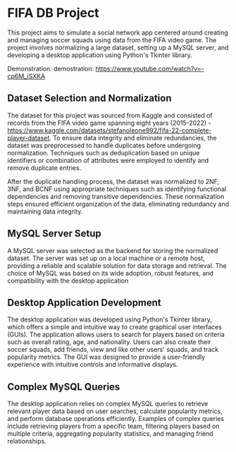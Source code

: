 
# FIFA DB Project


This project aims to simulate a social network app centered around creating and managing soccer squads using data from the FIFA video game. The project involves normalizing a large dataset, setting up a MySQL server, and developing a desktop application using Python's Tkinter library.

Demonstration: demostration:
 https://www.youtube.com/watch?v=-cp6M_iSXKA





## Dataset Selection and Normalization

The dataset for this project was sourced from Kaggle and consisted of records from the FIFA video game spanning eight years (2015-2022) - https://www.kaggle.com/datasets/stefanoleone992/fifa-22-complete-player-dataset. To ensure data integrity and eliminate redundancies, the dataset was preprocessed to handle duplicates before undergoing normalization. Techniques such as deduplication based on unique identifiers or combination of attributes were employed to identify and remove duplicate entries.

After the duplicate handling process, the dataset was normalized to 2NF, 3NF, and BCNF using appropriate techniques such as identifying functional dependencies and removing transitive dependencies. These normalization steps ensured efficient organization of the data, eliminating redundancy and maintaining data integrity.
## MySQL Server Setup

 A MySQL server was selected as the backend for storing the normalized dataset. The server was set up on a local machine or a remote host, providing a reliable and scalable solution for data storage and retrieval. The choice of MySQL was based on its wide adoption, robust features, and compatibility with the desktop application
## Desktop Application Development

The desktop application was developed using Python's Tkinter library, which offers a simple and intuitive way to create graphical user interfaces (GUIs). The application allows users to search for players based on criteria such as overall rating, age, and nationality. Users can also create their soccer squads, add friends, view and like other users' squads, and track popularity metrics. The GUI was designed to provide a user-friendly experience with intuitive controls and informative displays.
## Complex MySQL Queries

The desktop application relies on complex MySQL queries to retrieve relevant player data based on user searches, calculate popularity metrics, and perform database operations efficiently. Examples of complex queries include retrieving players from a specific team, filtering players based on multiple criteria, aggregating popularity statistics, and managing friend relationships.